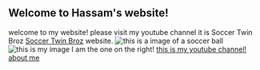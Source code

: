 ## Welcome to Hassam's website!

welcome to my website!
please visit my youtube channel it is Soccer Twin Broz [Soccer Twin Broz](https://www.youtube.com/channel/UCFJSP38ayhrl5xLAOIanhug) website.
![this is a image of a soccer ball](https://www.euractiv.com/wp-content/uploads/sites/2/2014/05/soccer_ball.jpeg)
![this is my image](https://yt3.ggpht.com/a/AGF-l78WHRc__LXMHwSggPcsLGHkRBcnuZIKoQXGHA=s900-c-k-c0xffffffff-no-rj-mo)
I am the one on the right!
[this is my youtube channel!](https://www.youtube.com/channel/UCFJSP38ayhrl5xLAOIanhug)
[about me](about.md)
